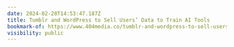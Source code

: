 ```yaml
---
date: 2024-02-28T14:53:47.187Z
title: Tumblr and WordPress to Sell Users’ Data to Train AI Tools
bookmark-of: https://www.404media.co/tumblr-and-wordpress-to-sell-users-data-to-train-ai-tools/
visibility: public
---
```


